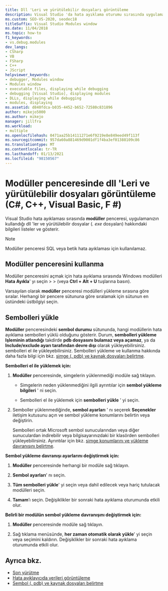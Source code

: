 ```yaml
---
title: Dll 'Leri ve yürütülebilir dosyaları görüntüleme
description: Visual Studio 'da hata ayıklama oturumu sırasında uygulamanızın modüller penceresinde kullandığı dll 'Leri ve yürütülebilir dosyaları (. exe dosyaları) görüntüleyin.
ms.custom: SEO-VS-2020, seodec18
titleSuffix: Visual Studio Modules window
ms.date: 11/04/2018
ms.topic: how-to
f1_keywords:
- vs.debug.modules
dev_langs:
- CSharp
- VB
- FSharp
- C++
- JScript
helpviewer_keywords:
- debugger, Modules window
- Modules window
- executable files, displaying while debugging
- debugging [Visual Studio], displaying modules
- DLLs, displaying while debugging
- modules, displaying
ms.assetid: d840fdca-b035-4452-b652-72580c831896
author: mikejo5000
ms.author: mikejo
manager: jillfra
ms.workload:
- multiple
ms.openlocfilehash: 0471aa25b14111271e6f9219e8e849eed49f113f
ms.sourcegitcommit: 957da60a881469d9001df1f4ba3ef01388109c86
ms.translationtype: MT
ms.contentlocale: tr-TR
ms.lasthandoff: 01/13/2021
ms.locfileid: "98150567"
---
```

# <a name="view-dlls-and-executables-in-the-modules-window-c-c-visual-basic-f"></a>Modüller penceresinde dll 'Leri ve yürütülebilir dosyaları görüntüleme (C#, C++, Visual Basic, F #)

Visual Studio hata ayıklaması sırasında **modüller** penceresi, uygulamanızın kullandığı dll 'ler ve yürütülebilir dosyalar (*. exe* dosyaları) hakkındaki bilgileri listeler ve gösterir.

> [!NOTE]
> Modüller penceresi SQL veya betik hata ayıklaması için kullanılamaz.

## <a name="use-the-modules-window"></a>Modüller penceresini kullanma

Modüller penceresini açmak için hata ayıklama sırasında Windows modülleri **Hata Ayıkla**' yı seçin  >    >   (veya **Ctrl + Alt + U** tuşlarına basın).

Varsayılan olarak **modüller** penceresi modülleri yükleme sırasına göre sıralar. Herhangi bir pencere sütununa göre sıralamak için sütunun en üstündeki üstbilgiyi seçin.

## <a name="load-symbols"></a>Sembolleri yükle

**Modüller** penceresindeki **sembol durumu** sütununda, hangi modüllerin hata ayıklama sembolleri yüklü olduğunu gösterir. Durum, **sembolleri yükleme Işleminin atlandığı** takdirde **pdb dosyasını bulamaz veya açamaz**, ya da **Include/exclude ayarı tarafından devre dışı** olarak yükleyebilirsiniz. sembolleri el ile yükleyebilirsiniz. Sembolleri yükleme ve kullanma hakkında daha fazla bilgi için bkz. [simge (. pdb) ve kaynak dosyaları belirtme](../debugger/specify-symbol-dot-pdb-and-source-files-in-the-visual-studio-debugger.md).

**Sembolleri el ile yüklemek için:**

1. **Modüller** penceresinde, simgelerin yüklenmediği modüle sağ tıklayın.

   - Simgelerin neden yüklenmediğini ilgili ayrıntılar için **sembol yükleme bilgileri** ' ni seçin.

   - Sembolleri el ile yüklemek için **sembolleri yükle** ' yi seçin.

1. Semboller yüklenmediğinde, **sembol ayarları** ' nı seçerek **Seçenekler** iletişim kutusunu açın ve sembol yükleme konumlarını belirtin veya değiştirin.

   Sembolleri ortak Microsoft sembol sunucularından veya diğer sunuculardan indirebilir veya bilgisayarınızdaki bir klasörden sembolleri yükleyebilirsiniz. Ayrıntılar için bkz. [simge konumlarını ve yükleme davranışını belirtme](../debugger/specify-symbol-dot-pdb-and-source-files-in-the-visual-studio-debugger.md#BKMK_Specify_symbol_locations_and_loading_behavior).

**Sembol yükleme davranışı ayarlarını değiştirmek için:**

1. **Modüller** penceresinde herhangi bir modüle sağ tıklayın.

1. **Sembol ayarları**' nı seçin.

1. **Tüm sembolleri yükle**' yi seçin veya dahil edilecek veya hariç tutulacak modülleri seçin.

1. **Tamam**’ı seçin. Değişiklikler bir sonraki hata ayıklama oturumunda etkili olur.

**Belirli bir modülün sembol yükleme davranışını değiştirmek için:**

1. **Modüller** penceresinde modüle sağ tıklayın.

1. Sağ tıklama menüsünde, **her zaman otomatik olarak yükle**' yi seçin veya seçimini kaldırın. Değişiklikler bir sonraki hata ayıklama oturumunda etkili olur.

## <a name="see-also"></a>Ayrıca bkz.
- [Son yürütme](/previous-versions/visualstudio/visual-studio-2010/7z9se2d8(v=vs.100))
- [Hata ayıklayıcıda verileri görüntüleme](../debugger/viewing-data-in-the-debugger.md)
- [Sembol (. pdb) ve kaynak dosyaları belirtme](../debugger/specify-symbol-dot-pdb-and-source-files-in-the-visual-studio-debugger.md)